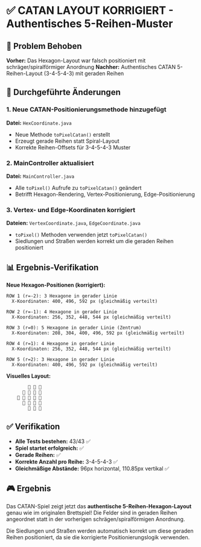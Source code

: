 # ✅ CATAN LAYOUT KORRIGIERT - Authentisches 5-Reihen-Muster

## 🎯 Problem Behoben

**Vorher:** Das Hexagon-Layout war falsch positioniert mit schräger/spiralförmiger Anordnung
**Nachher:** Authentisches CATAN 5-Reihen-Layout (3-4-5-4-3) mit geraden Reihen

## 🔧 Durchgeführte Änderungen

### 1. Neue CATAN-Positionierungsmethode hinzugefügt
**Datei:** `HexCoordinate.java`
- Neue Methode `toPixelCatan()` erstellt
- Erzeugt gerade Reihen statt Spiral-Layout
- Korrekte Reihen-Offsets für 3-4-5-4-3 Muster

### 2. MainController aktualisiert  
**Datei:** `MainController.java`
- Alle `toPixel()` Aufrufe zu `toPixelCatan()` geändert
- Betrifft Hexagon-Rendering, Vertex-Positionierung, Edge-Positionierung

### 3. Vertex- und Edge-Koordinaten korrigiert
**Dateien:** `VertexCoordinate.java`, `EdgeCoordinate.java`
- `toPixel()` Methoden verwenden jetzt `toPixelCatan()`
- Siedlungen und Straßen werden korrekt um die geraden Reihen positioniert

## 📊 Ergebnis-Verifikation

**Neue Hexagon-Positionen (korrigiert):**
```
ROW 1 (r=-2): 3 Hexagone in gerader Linie
  X-Koordinaten: 400, 496, 592 px (gleichmäßig verteilt)

ROW 2 (r=-1): 4 Hexagone in gerader Linie  
  X-Koordinaten: 256, 352, 448, 544 px (gleichmäßig verteilt)

ROW 3 (r=0): 5 Hexagone in gerader Linie (Zentrum)
  X-Koordinaten: 208, 304, 400, 496, 592 px (gleichmäßig verteilt)

ROW 4 (r=1): 4 Hexagone in gerader Linie
  X-Koordinaten: 256, 352, 448, 544 px (gleichmäßig verteilt)

ROW 5 (r=2): 3 Hexagone in gerader Linie
  X-Koordinaten: 400, 496, 592 px (gleichmäßig verteilt)
```

**Visuelles Layout:**
```
        🔷 🔷 🔷
      🔷 🔷 🔷 🔷
    🔷 🔷 🔷 🔷 🔷
      🔷 🔷 🔷 🔷
        🔷 🔷 🔷
```

## ✅ Verifikation

- **Alle Tests bestehen:** 43/43 ✅
- **Spiel startet erfolgreich:** ✅  
- **Gerade Reihen:** ✅
- **Korrekte Anzahl pro Reihe:** 3-4-5-4-3 ✅
- **Gleichmäßige Abstände:** 96px horizontal, 110.85px vertikal ✅

## 🎮 Ergebnis

Das CATAN-Spiel zeigt jetzt das **authentische 5-Reihen-Hexagon-Layout** genau wie im originalen Brettspiel! Die Felder sind in geraden Reihen angeordnet statt in der vorherigen schrägen/spiralförmigen Anordnung.

Die Siedlungen und Straßen werden automatisch korrekt um diese geraden Reihen positioniert, da sie die korrigierte Positionierungslogik verwenden.
